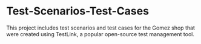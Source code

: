 # Test-Scenarios-Test-Cases
This project includes test scenarios and test cases for the Gomez shop that were created using TestLink, a popular open-source test management tool.

